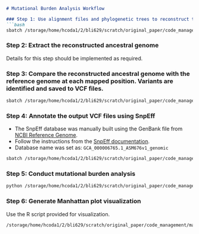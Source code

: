 ```markdown
# Mutational Burden Analysis Workflow

### Step 1: Use alignment files and phylogenetic trees to reconstruct the ancestral genome for each clone
```bash
sbatch /storage/home/hcoda1/2/bli629/scratch/original_paper/code_management/phylloeffects.sbatch
```

### Step 2: Extract the reconstructed ancestral genome
Details for this step should be implemented as required.

### Step 3: Compare the reconstructed ancestral genome with the reference genome at each mapped position. Variants are identified and saved to VCF files.
```bash
sbatch /storage/home/hcoda1/2/bli629/scratch/original_paper/code_management/reconstruction_and_vcf_building.sbatch
```

### Step 4: Annotate the output VCF files using SnpEff
- The SnpEff database was manually built using the GenBank file from [NCBI Reference Genome](https://www.ncbi.nlm.nih.gov/nuccore/AE004091.2/?&withparts=on&expand-gaps=on).
- Follow the instructions from the [SnpEff documentation](https://pcingola.github.io/SnpEff/snpeff/build_db/).
- Database name was set as: `GCA_000006765.1_ASM676v1_genomic`
```bash
sbatch /storage/home/hcoda1/2/bli629/scratch/original_paper/code_management/snpEff.sbatch
```

### Step 5: Conduct mutational burden analysis
```bash
python /storage/home/hcoda1/2/bli629/scratch/original_paper/code_management/mutational_burden_analysis.py
```

### Step 6: Generate Manhattan plot visualization
Use the R script provided for visualization.
```bash
/storage/home/hcoda1/2/bli629/scratch/original_paper/code_management/manhattan_plot.R
```
```
